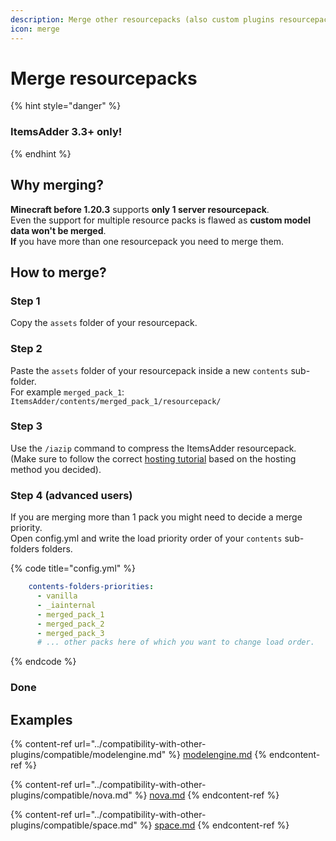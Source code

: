 ```yaml
---
description: Merge other resourcepacks (also custom plugins resourcepacks)
icon: merge
---
```


# Merge resourcepacks

{% hint style="danger" %}
### ItemsAdder 3.3+ only!
{% endhint %}

## Why merging?

**Minecraft before 1.20.3** supports **only 1 server resourcepack**.\
Even the support for multiple resource packs is flawed as **custom model data won't be merged**.\
**If** you have more than one resourcepack you need to merge them.

## How to merge?

### Step 1

Copy the `assets` folder of your resourcepack.

### Step 2

Paste the `assets` folder of your resourcepack inside a new `contents` sub-folder.\
For example `merged_pack_1`: `ItemsAdder/contents/merged_pack_1/resourcepack/`

### Step 3

Use the `/iazip` command to compress the ItemsAdder resourcepack.\
(Make sure to follow the correct [hosting tutorial](resourcepack-hosting/) based on the hosting method you decided).

### Step 4 (advanced users)

If you are merging more than 1 pack you might need to decide a merge priority.\
Open config.yml and write the load priority order of your `contents` sub-folders folders.

{% code title="config.yml" %}
```yaml
    contents-folders-priorities:
      - vanilla
      - _iainternal
      - merged_pack_1
      - merged_pack_2
      - merged_pack_3
      # ... other packs here of which you want to change load order.
```
{% endcode %}

### Done

## Examples

{% content-ref url="../compatibility-with-other-plugins/compatible/modelengine.md" %}
[modelengine.md](../compatibility-with-other-plugins/compatible/modelengine.md)
{% endcontent-ref %}

{% content-ref url="../compatibility-with-other-plugins/compatible/nova.md" %}
[nova.md](../compatibility-with-other-plugins/compatible/nova.md)
{% endcontent-ref %}

{% content-ref url="../compatibility-with-other-plugins/compatible/space.md" %}
[space.md](../compatibility-with-other-plugins/compatible/space.md)
{% endcontent-ref %}
